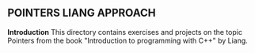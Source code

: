 ## POINTERS LIANG APPROACH

**Introduction**
This directory contains exercises and projects on the topic Pointers from the book "Introduction to programming with C++" by Liang. 